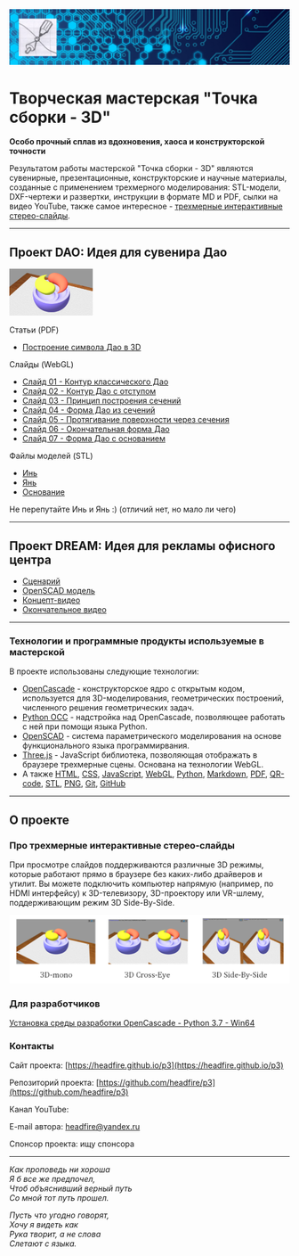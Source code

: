 <img src="projects/brand/logo-header.png">

# Творческая мастерская "Точка сборки - 3D"

**Особо прочный сплав из вдохновения, хаоса и конструкторской точности**

Результатом работы мастерской "Точка сборки - 3D" являются сувенирные, презентационные, конструкторские
и научные материалы, созданные с применением трехмерного моделирования: STL-модели, DXF-чертежи и развертки, 
инструкции в формате MD и PDF, сылки на видео YouTube,  также самое интересное - 
[трехмерные интерактивные стерео-слайды](#%D0%BF%D1%80%D0%BE-%D1%82%D1%80%D0%B5%D1%85%D0%BC%D0%B5%D1%80%D0%BD%D1%8B%D0%B5-%D0%B8%D0%BD%D1%82%D0%B5%D1%80%D0%B0%D0%BA%D1%82%D0%B8%D0%B2%D0%BD%D1%8B%D0%B5-%D1%81%D1%82%D0%B5%D1%80%D0%B5%D0%BE-%D1%81%D0%BB%D0%B0%D0%B9%D0%B4%D1%8B).

---

## Проект DAO: Идея для сувенира Дао

<img src="projects/dao/dao_prj_face.png" width="150">

Статьи (PDF)
- [Построение символа Дао в 3D](https://headfire.github.io/p3/docs/dao_article.pdf)

Слайды (WebGL)
- [Слайд 01 - Контур классического Дао](https://headfire.github.io/p3/v.htm?s=dao_01)
- [Слайд 02 - Контур Дао с отступом](https://headfire.github.io/p3/v.htm?s=dao_02)
- [Слайд 03 - Принцип построения сечений ](https://headfire.github.io/p3/v.htm?s=dao_03)
- [Слайд 04 - Форма Дао из сечений](https://headfire.github.io/p3/v.htm?s=dao_04)
- [Слайд 05 - Протягивание поверхности через сечения](https://headfire.github.io/p3/v.htm?s=dao_05)
- [Слайд 06 - Окончательная форма Дао](https://headfire.github.io/p3/v.htm?s=dao_06)
- [Слайд 07 - Форма Дао с основанием](https://headfire.github.io/p3/v.htm?s=dao_07)

Файлы моделей (STL) 
- [Инь](https://headfire.github.io/p3/projects/dao/models/exp_001_shape.stl)
- [Янь](https://headfire.github.io/p3/projects/dao/models/exp_002_shape.stl)
- [Основание](https://headfire.github.io/p3/projects/dao/models/exp_003_shape.stl)

Не перепутайте Инь и Янь :) (отличий нет, но мало ли чего)

---

## Проект DREAM: Идея для рекламы офисного центра

- [Сценарий](https://headfire.github.io/p3/dream/dream.md)
- [OpenSСAD модель](https://headfire.github.io/p3/dream/dream.scad)
- [Концепт-видео](https://youtu.be/nTueqlaXfzI)
- [Окончательное видео](https://youtu.be/v7JT4rnEYXI)

---

### Технологии и программные продукты используемые в мастерской

В проекте использованы следующие технологии: 
- [OpenCascade](https://ru.wikipedia.org/wiki/Open_Cascade_Technology) - конструкторское ядро с открытым кодом,
используется для 3D-моделирования, геометрических построений, численного решения геометрических задач.
- [Python OCC](https://github.com/tpaviot/pythonocc-core) - надстройка над OpenCascade, позволяющее работать с ней 
при помощи языка Python.
- [OpenSCAD](https://openscad.org/) - система параметрического моделирования на основе функционального языка программирвания.
- [Three.js](https://ru.wikipedia.org/wiki/Three.js) - JavaScript библиотека, позволяющая отображать
в браузере трехмерные сцены. Основана на технологии WebGL.
- А также [HTML](https://ru.wikipedia.org/wiki/HTML),
[CSS](https://ru.wikipedia.org/wiki/CSS),
[JavaScript](https://ru.wikipedia.org/wiki/JavaScript),
[WebGL](https://ru.wikipedia.org/wiki/WebGL),
[Python](https://ru.wikipedia.org/wiki/Python),
[Markdown](https://ru.wikipedia.org/wiki/Markdown),
[PDF](https://ru.wikipedia.org/wiki/Portable_Document_Format),
[QR-code](https://ru.wikipedia.org/wiki/QR-%D0%BA%D0%BE%D0%B4),
[STL](https://ru.wikipedia.org/wiki/STL_(%D1%84%D0%BE%D1%80%D0%BC%D0%B0%D1%82_%D1%84%D0%B0%D0%B9%D0%BB%D0%B0)),
[PNG](https://ru.wikipedia.org/wiki/PNG),
[Git](https://ru.wikipedia.org/wiki/Git),
[GitHub](https://ru.wikipedia.org/wiki/GitHub)

---

## О проекте

### Про трехмерные интерактивные стерео-слайды

При просмотре слайдов поддерживаются различные
3D режимы, которые работают прямо в браузере без каких-либо драйверов и утилит. 
Вы можете подключить компьютер напрямую (например, по HDMI интерфейсу) к
3D-телевизору, 3D-проектору или VR-шлему, поддерживающим режим 3D Side-By-Side.

<img src="viewer/images/3d_modes.png" />

### Для разработчиков

[Установка среды разработки OpenCascade - Python 3.7 - Win64](https://headfire.github.io/p3/projects/libpy/docs/setup.pdf) 

### Контакты

Cайт проекта: [https://headfire.github.io/p3](https://headfire.github.io/p3)  

Репозиторий проекта: [https://github.com/headfire/p3](https://github.com/headfire/p3)  

Канал YouTube:

E-mail автора: [headfire@yandex.ru](mailto:headfire@yandex.ru)

Спонсор проекта: ищу спонсора

---

*Как проповедь ни хороша*  
*Я б все же предпочел,*  
*Чтоб объяснивший верный путь*  
*Со мной тот путь прошел.*  

*Пусть что угодно говорят,*  
*Хочу я видеть как*  
*Рука творит, а не слова*  
*Слетают с языка.*


